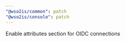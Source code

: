 ```yaml
---
"@wso2is/common": patch
"@wso2is/console": patch
---
```


Enable attributes section for OIDC connections

